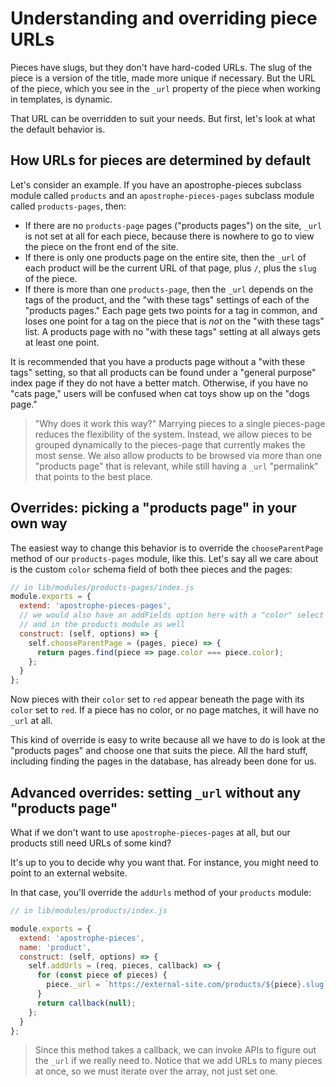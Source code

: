 # Understanding and overriding piece URLs

Pieces have slugs, but they don't have hard-coded URLs. The slug of the piece is a version of the title, made more unique if necessary. But the URL of the piece, which you see in the `_url` property of the piece when working in templates, is dynamic.

That URL can be overridden to suit your needs. But first, let's look at what the default behavior is.

## How URLs for pieces are determined by default

Let's consider an example. If you have an apostrophe-pieces subclass module called `products` and an `apostrophe-pieces-pages` subclass module called `products-pages`, then:

* If there are no `products-page` pages ("products pages") on the site, `_url` is not set at all for each piece, because there is nowhere to go to view the piece on the front end of the site.
* If there is only one products page on the entire site, then the `_url` of each product will be the current URL of that page, plus `/`, plus the `slug` of the piece.
* If there is more than one `products-page`, then the `_url` depends on the tags of the product, and the "with these tags" settings of each of the "products pages." Each page gets two points for a tag in common, and loses one point for a tag on the piece that is *not* on the "with these tags" list. A products page with no "with these tags" setting at all always gets at least one point.

It is recommended that you have a products page without a "with these tags" setting, so that all products can be found under a "general purpose" index page if they do not have a better match. Otherwise, if you have no "cats page," users will be confused when cat toys show up on the "dogs page."

> "Why does it work this way?" Marrying pieces to a single pieces-page reduces the flexibility of the system. Instead, we allow pieces to be grouped dynamically to the pieces-page that currently makes the most sense. We also allow products to be browsed via more than one "products page" that is relevant, while still having a `_url` "permalink" that points to the best place.

## Overrides: picking a "products page" in your own way

The easiest way to change this behavior is to override the `chooseParentPage` method of our `products-pages` module, like this. Let's say all we care about is the custom `color` schema field of both thee pieces and the pages:

```javascript
// in lib/modules/products-pages/index.js
module.exports = {
  extend: 'apostrophe-pieces-pages',
  // we would also have an addFields option here with a "color" select field,
  // and in the products module as well
  construct: (self, options) => {
    self.chooseParentPage = (pages, piece) => {
      return pages.find(piece => page.color === piece.color);
    };
  }
};
```

Now pieces with their `color` set to `red` appear beneath the page with its `color` set to `red`. If
a piece has no color, or no page matches, it will have no `_url` at all.

This kind of override is easy to write because all we have to do is look at the "products pages" and choose one that suits the piece. All the hard stuff, including finding the pages in the database, has already been done for us.

## Advanced overrides: setting `_url` without any "products page"

What if we don't want to use `apostrophe-pieces-pages` at all, but our products still need URLs
of some kind?

It's up to you to decide why you want that. For instance, you might need to point to an
external website.

In that case, you'll override the `addUrls` method of your `products` module:

```javascript
// in lib/modules/products/index.js

module.exports = {
  extend: 'apostrophe-pieces',
  name: 'product',
  construct: (self, options) => {
    self.addUrls = (req, pieces, callback) => {
      for (const piece of pieces) {
        piece._url = `https://external-site.com/products/${piece}.slug`;
      }
      return callback(null);
    };
  }
};
```

> Since this method takes a callback, we can invoke APIs to figure out the `_url` if
we really need to. Notice that we add URLs to many pieces at once, so we must iterate
over the array, not just set one.
